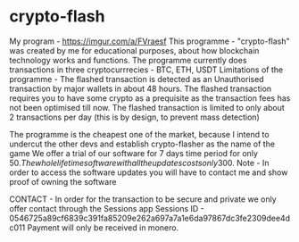 # crypto-flash
My program - https://imgur.com/a/FVraesf
This programme - "crypto-flash" was created by me for educational purposes, about how blockchain technology works and functions.
The programme currently does transactions in three cryptocurrrecies - BTC, ETH, USDT
Limitations of the programme - 
The flashed transaction is detected as an Unauthorised transaction by major wallets in about 48 hours.
The flashed transaction requires you to have some crypto as a prequisite as the transaction fees has not been optimised till now.
The flashed transaction is limited to only about 2 transactions per day (this is by design, to prevent mass detection)

The programme is the cheapest one of the market, because I intend to undercut the other devs and establish crypto-flasher as the name of the game
We offer a trial of our software for 7 days time period for only 50$.
The whole lifetime software with all the updates costs only 300$.
Note - In order to access the software updates you will have to contact me and show proof of owning the software

CONTACT - In order for the transaction to be secure and private we only offer contact through the Sessions app
          Sessions ID - 0546725a89cf6839c391fa85209e262a697a7a1e6da97867dc3fe2309dee4dc011
          Payment will only be received in monero.
